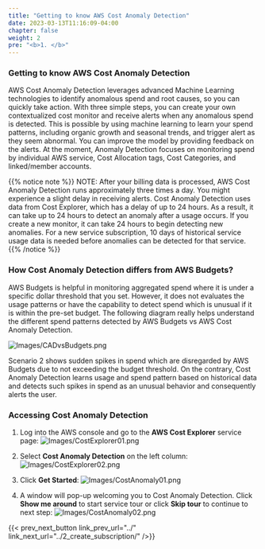 ```yaml
---
title: "Getting to know AWS Cost Anomaly Detection"
date: 2023-03-13T11:16:09-04:00
chapter: false
weight: 2
pre: "<b>1. </b>"
---
```


### Getting to know AWS Cost Anomaly Detection
AWS Cost Anomaly Detection leverages advanced Machine Learning technologies to identify anomalous spend and root causes, so you can quickly take action. With three simple steps, you can create your own contextualized cost monitor and receive alerts when any anomalous spend is detected. This is possible by using machine learning to learn your spend patterns, including organic growth and seasonal trends, and trigger alert as they seem abnormal. You can improve the model by providing feedback on the alerts. At the moment, Anomaly Detection focuses on monitoring spend by individual AWS service, Cost Allocation tags, Cost Categories, and linked/member accounts. 

{{% notice note %}} NOTE: After your billing data is processed, AWS Cost Anomaly Detection runs approximately three times a day. You might experience a slight delay in receiving alerts. Cost Anomaly Detection uses data from Cost Explorer, which has a delay of up to 24 hours. As a result, it can take up to 24 hours to detect an anomaly after a usage occurs. If you create a new monitor, it can take 24 hours to begin detecting new anomalies. For a new service subscription, 10 days of historical service usage data is needed before anomalies can be detected for that service. {{% /notice %}}

### How Cost Anomaly Detection differs from AWS Budgets?
AWS Budgets is helpful in monitoring aggregated spend where it is under a specific dollar threshold that you set. However, it does not evaluates the usage patterns or have the capability to detect spend which is unusual if it is within the pre-set budget. The following diagram really helps understand the different spend patterns detected by AWS Budgets vs AWS Cost Anomaly Detection. 

![Images/CADvsBudgets.png](/Cost/200_6_Cost_Anomaly_Detection/Images/cad_vs_budgets.png?classes=lab_picture_small)

Scenario 2 shows sudden spikes in spend which are disregarded by AWS Budgets due to not exceeding the budget threshold. On the contrary, Cost Anomaly Detection learns usage and spend pattern based on historical data and detects such spikes in spend as an unusual behavior and consequently alerts the user. 

### Accessing Cost Anomaly Detection

1. Log into the AWS console and go to the **AWS Cost Explorer** service page:
![Images/CostExplorer01.png](/Cost/200_6_Cost_Anomaly_Detection/Images/cost_explorer_01.png?classes=lab_picture_small)

2. Select **Cost Anomaly Detection** on the left column:
![Images/CostExplorer02.png](/Cost/200_6_Cost_Anomaly_Detection/Images/cost_explorer_02.png?classes=lab_picture_small)

3. Click **Get Started**:
![Images/CostAnomaly01.png](/Cost/200_6_Cost_Anomaly_Detection/Images/cost_anomaly_01.png?classes=lab_picture_small)

4. A window will pop-up welcoming you to Cost Anomaly Detection. Click **Show me around** to start service tour or click **Skip tour** to continue to next step:
![Images/CostAnomaly02.png](/Cost/200_6_Cost_Anomaly_Detection/Images/cost_anomaly_02.png?classes=lab_picture_small)

{{< prev_next_button link_prev_url="../" link_next_url="../2_create_subscription/" />}}
